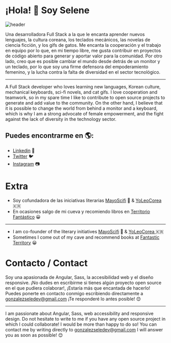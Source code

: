 # ¡Hola! 👋 Soy Selene

![header](https://github.com/gonzalezsele/gonzalezseledev/assets/124175903/cf5ad881-b86e-49bf-b40c-7cd2942f94cf)

Una desarrolladora Full Stack a la que le encanta aprender nuevos lenguajes, la cultura coreana, los teclados mecánicos, las novelas de ciencia ficción, y los gifs de gatos. Me encanta la cooperación y el trabajo en equipo por lo que, en mi tiempo libre, me gusta contribuir en proyectos de código abierto para generar y aportar valor para la comunidad. Por otro lado, creo que es posible cambiar el mundo desde detrás de un monitor y un teclado, por lo que soy una firme defensora del empoderamiento femenino, y la lucha contra la falta de diversidad en el sector tecnológico. 

<hr>

A Full Stack developer who loves learning new languages, Korean culture, mechanical keyboards, sci-fi novels, and cat gifs. I love cooperation and teamwork, so in my spare time I like to contribute to open source projects to generate and add value to the community. On the other hand, I believe that it is possible to change the world from behind a monitor and a keyboard, which is why I am a strong advocate of female empowerment, and the fight against the lack of diversity in the technology sector.


## Puedes encontrarme en 🌎: 
- <a href="https://www.linkedin.com/in/gonzalezseledev/">Linkedin</a> 💼
- <a href="https://twitter.com/gonzalezseledev">Twitter</a> 🐦
- <a href="https://www.instagram.com/mooninthecode/">Instagram</a> 📷


# Extra

- Soy cofundadora de las iniciativas literarias <a href="https://twitter.com/mayoscifi">MayoScifi</a> 🚀 & <a href="https://www.instagram.com/yoleocorea/">YoLeoCorea</a> 🇰🇷
- En ocasiones salgo de mi cueva y recomiendo libros en <a href="http://territoriofantastico.com">Territorio Fantástico</a> 😀

<hr>

- I am co-founder of the literary initiatives <a href="https://twitter.com/mayoscifi">MayoScifi</a> 🚀 & <a href="https://www.instagram.com/yoleocorea/">YoLeoCorea </a> 🇰🇷
- Sometimes I come out of my cave and recommend books at <a href="http://territoriofantastico.com">Fantastic Territory</a> 😀

# Contacto / Contact

Soy una apasionada de Angular, Sass, la accesibilidad web y el diseño responsive. ¡No dudes en escribirme si tienes algún proyecto open source en el que pudiera colaborar!, ¡Estaría más que encantada de hacerlo! Puedes ponerte en contacto conmigo escribiendo directamente a gonzalezseledev@gmail.com ¡Te responderé lo antes posible! 😊

<hr>

I am passionate about Angular, Sass, web accessibility and responsive design. Do not hesitate to write to me if you have any open source project in which I could collaborate! I would be more than happy to do so! You can contact me by writing directly to gonzalezseledev@gmail.com 
I will answer you as soon as possible! 😊
